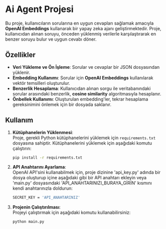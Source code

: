 # Ai Agent Projesi

Bu proje, kullanıcıların sorularına en uygun cevapları sağlamak amacıyla **OpenAI Embeddings** kullanarak bir yapay zeka ajanı geliştirmektedir. Proje, kullanıcıdan alınan soruyu, önceden yüklenmiş verilerle karşılaştırarak en benzer soruyu bulur ve uygun cevabı döner.

## Özellikler

- **Veri Yükleme ve Ön İşleme**: Sorular ve cevaplar bir JSON dosyasından yüklenir.
- **Embedding Kullanımı**: Sorular için **OpenAI Embeddings** kullanılarak vektör temsilleri oluşturulur.
- **Benzerlik Hesaplama**: Kullanıcıdan alınan sorgu ile veritabanındaki sorular arasındaki benzerlik, **cosine similarity** algoritmasıyla hesaplanır.
- **Önbellek Kullanımı**: Oluşturulan embedding'ler, tekrar hesaplama gereksinimini önlemek için bir dosyada saklanır.

## Kullanım

1. **Kütüphanelerin Yüklenmesi**:\
   Proje, gerekli Python kütüphanelerini yüklemek için `requirements.txt` dosyasına sahiptir. Kütüphanelerini yüklemek için aşağıdaki komutu çalıştırın:
   
   ```bash
   pip install -r requirements.txt
1. **API Anahtarını Ayarlama**:\
   OpenAI API'sini kullanabilmek için, proje dizinine 'api_key.py' adında bir dosya oluşturup içine aşağıdaki gibi bir API anahtarı ekleyin veya 'main.py' dosyasındaki 'API_ANAHTARINIZI_BURAYA_GİRİN' kısmını kendi anahtarınızla doldurun:
      ```bash
      SECRET_KEY = 'API_ANAHTARINIZ'
   
1. **Projenin Çalıştırılması**:\
   Projeyi çalıştırmak için aşağıdaki komutu kullanabilirsiniz:
   
   ```bash
   python main.py
